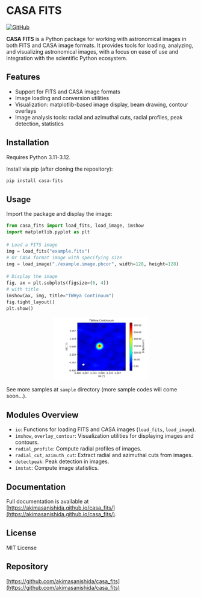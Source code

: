# CASA FITS

<a href='https://akimasanishida.github.io/casa_fits/' target="_blank"><img alt='GitHub' src='https://img.shields.io/badge/Documentation-100000?style=flat&logo=GitHub&logoColor=white&labelColor=333333&color=007ec6'/></a>

**CASA FITS** is a Python package for working with astronomical images in both FITS and CASA image formats. It provides tools for loading, analyzing, and visualizing astronomical images, with a focus on ease of use and integration with the scientific Python ecosystem.

## Features

- Support for FITS and CASA image formats
- Image loading and conversion utilities
- Visualization: matplotlib-based image display, beam drawing, contour overlays
- Image analysis tools: radial and azimuthal cuts, radial profiles, peak detection, statistics

## Installation

Requires Python 3.11-3.12.

Install via pip (after cloning the repository):

```bash
pip install casa-fits
```

## Usage

Import the package and display the image:

```python
from casa_fits import load_fits, load_image, imshow
import matplotlib.pyplot as plt

# Load a FITS image
img = load_fits("example.fits")
# Or CASA format image with specifying size
img = load_image("./example.image.pbcor", width=128, height=128)

# Display the image
fig, ax = plt.subplots(figsize=(6, 4))
# with title
imshow(ax, img, title="TWHya Continuum")
fig.tight_layout()
plt.show()
```

<center>
  <img src="sample/0_imshow.png" alt="example image of imshow" width=50%>
</center>

See more samples at `sample` directory (more sample codes will come soon...).

## Modules Overview

- `io`: Functions for loading FITS and CASA images (`load_fits`, `load_image`).
- `imshow`, `overlay_contour`: Visualization utilities for displaying images and contours.
- `radial_profile`: Compute radial profiles of images.
- `radial_cut`, `azimuth_cut`: Extract radial and azimuthal cuts from images.
- `detectpeak`: Peak detection in images.
- `imstat`: Compute image statistics.

## Documentation

Full documentation is available at [https://akimasanishida.github.io/casa_fits/](https://akimasanishida.github.io/casa_fits/).

## License

MIT License

## Repository

[https://github.com/akimasanishida/casa_fits](https://github.com/akimasanishida/casa_fits)
